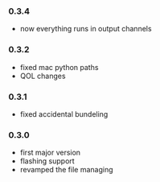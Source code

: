 ### 0.3.4
- now everything runs in output channels

### 0.3.2
- fixed mac python paths
- QOL changes


### 0.3.1
- fixed accidental bundeling


### 0.3.0
- first major version
- flashing support
- revamped the file managing